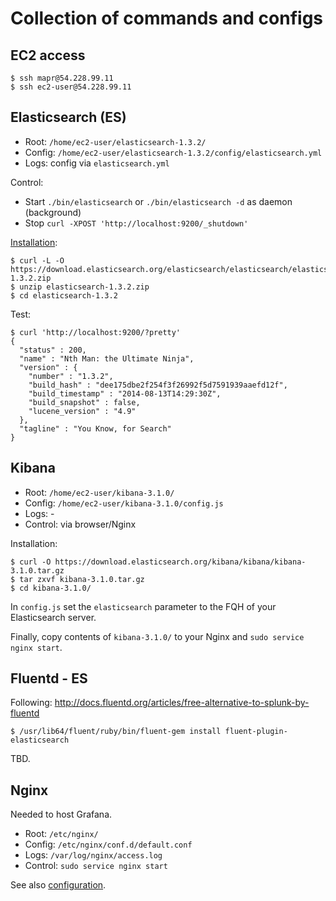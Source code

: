 # Collection of commands and configs

## EC2 access

    $ ssh mapr@54.228.99.11
    $ ssh ec2-user@54.228.99.11

## Elasticsearch (ES)

* Root: `/home/ec2-user/elasticsearch-1.3.2/`
* Config: `/home/ec2-user/elasticsearch-1.3.2/config/elasticsearch.yml`
* Logs: config via `elasticsearch.yml`

Control: 

* Start `./bin/elasticsearch` or `./bin/elasticsearch -d` as daemon (background)
* Stop `curl -XPOST 'http://localhost:9200/_shutdown'`

[Installation](http://www.elasticsearch.org/guide/en/elasticsearch/guide/current/_installing_elasticsearch.html):

    $ curl -L -O https://download.elasticsearch.org/elasticsearch/elasticsearch/elasticsearch-1.3.2.zip
    $ unzip elasticsearch-1.3.2.zip
    $ cd elasticsearch-1.3.2

Test:

    $ curl 'http://localhost:9200/?pretty'
    {
      "status" : 200,
      "name" : "Nth Man: the Ultimate Ninja",
      "version" : {
        "number" : "1.3.2",
        "build_hash" : "dee175dbe2f254f3f26992f5d7591939aaefd12f",
        "build_timestamp" : "2014-08-13T14:29:30Z",
        "build_snapshot" : false,
        "lucene_version" : "4.9"
      },
      "tagline" : "You Know, for Search"
    }


## Kibana

* Root: `/home/ec2-user/kibana-3.1.0/`
* Config: `/home/ec2-user/kibana-3.1.0/config.js`
* Logs: -
* Control: via browser/Nginx

Installation:

    $ curl -O https://download.elasticsearch.org/kibana/kibana/kibana-3.1.0.tar.gz
    $ tar zxvf kibana-3.1.0.tar.gz
    $ cd kibana-3.1.0/

In `config.js` set the `elasticsearch` parameter to the FQH of your Elasticsearch server.

Finally, copy contents of `kibana-3.1.0/` to your Nginx and `sudo service nginx start`.


## Fluentd - ES

Following: http://docs.fluentd.org/articles/free-alternative-to-splunk-by-fluentd

    $ /usr/lib64/fluent/ruby/bin/fluent-gem install fluent-plugin-elasticsearch

TBD.

## Nginx

Needed to host Grafana.

* Root: `/etc/nginx/`
* Config: `/etc/nginx/conf.d/default.conf`
* Logs: `/var/log/nginx/access.log`
* Control: `sudo service nginx start`

See also [configuration](http://wiki.nginx.org/Configuration).

